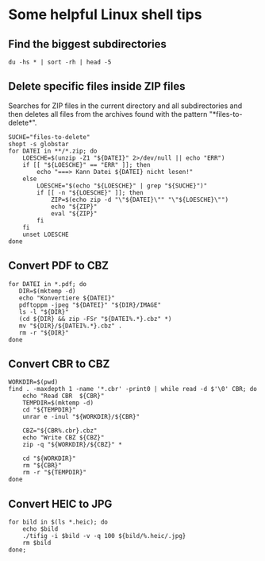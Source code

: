 # Some helpful Linux shell tips

## Find the biggest subdirectories
    du -hs * | sort -rh | head -5


## Delete specific files inside ZIP files
Searches for ZIP files in the current directory and all subdirectories and then deletes all files from the archives found with the pattern "\*files-to-delete\*".

    SUCHE="files-to-delete"
    shopt -s globstar
    for DATEI in **/*.zip; do
    	LOESCHE=$(unzip -Z1 "${DATEI}" 2>/dev/null || echo "ERR")
    	if [[ "${LOESCHE}" == "ERR" ]]; then
		    echo "===> Kann Datei ${DATEI} nicht lesen!"
	    else
    		LOESCHE="$(echo "${LOESCHE}" | grep "${SUCHE}")"
    		if [[ -n "${LOESCHE}" ]]; then
    			ZIP=$(echo zip -d "\"${DATEI}\"" "\"${LOESCHE}\"")
    			echo "${ZIP}"
    			eval "${ZIP}"
    		fi
    	fi
    	unset LOESCHE
    done



## Convert PDF to CBZ
    for DATEI in *.pdf; do
       DIR=$(mktemp -d)
       echo "Konvertiere ${DATEI}"
       pdftoppm -jpeg "${DATEI}" "${DIR}/IMAGE"
       ls -l "${DIR}"
       (cd ${DIR} && zip -FSr "${DATEI%.*}.cbz" *)
       mv "${DIR}/${DATEI%.*}.cbz" .
       rm -r "${DIR}"
    done


## Convert CBR to CBZ
    WORKDIR=$(pwd)
    find . -maxdepth 1 -name '*.cbr' -print0 | while read -d $'\0' CBR; do
    	echo "Read CBR  ${CBR}"
    	TEMPDIR=$(mktemp -d)
    	cd "${TEMPDIR}"
    	unrar e -inul "${WORKDIR}/${CBR}"

    	CBZ="${CBR%.cbr}.cbz"
    	echo "Write CBZ ${CBZ}"
    	zip -q "${WORKDIR}/${CBZ}" *

    	cd "${WORKDIR}"
    	rm "${CBR}"
    	rm -r "${TEMPDIR}"
    done


## Convert HEIC to JPG

    for bild in $(ls *.heic); do 
    	echo $bild
    	./tifig -i $bild -v -q 100 ${bild/%.heic/.jpg}
    	rm $bild
    done;
